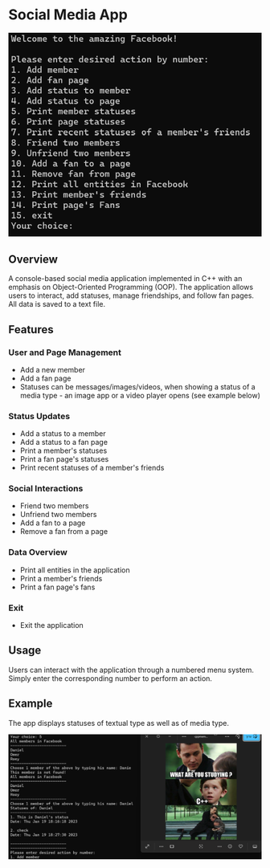 # Social Media App

![Image](./readme-images/welcome.png)

## Overview
A console-based social media application implemented in C++ with an emphasis on Object-Oriented Programming (OOP). The application allows users to interact, add statuses, manage friendships, and follow fan pages. All data is saved to a text file.

## Features
### User and Page Management
- Add a new member
- Add a fan page
- Statuses can be messages/images/videos, when showing a status of a media type - an image app or a video player opens (see example below)

### Status Updates
- Add a status to a member
- Add a status to a fan page
- Print a member's statuses
- Print a fan page's statuses
- Print recent statuses of a member's friends

### Social Interactions
- Friend two members
- Unfriend two members
- Add a fan to a page
- Remove a fan from a page

### Data Overview
- Print all entities in the application
- Print a member's friends
- Print a fan page's fans

### Exit
- Exit the application

## Usage
Users can interact with the application through a numbered menu system. Simply enter the corresponding number to perform an action.

## Example
The app displays statuses of textual type as well as of media type.

![Image](./readme-images/statuses-view.png)


